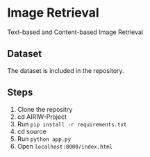 # Image Retrieval
Text-based and Content-based Image Retrieval

## Dataset
The dataset is included in the repository.

## Steps
1. Clone the repositry 
2. cd AIRIW-Project
3. Run `pip install -r requirements.txt`
4. cd source
5. Run `python app.py`
6. Open `localhost:8000/index.html`

